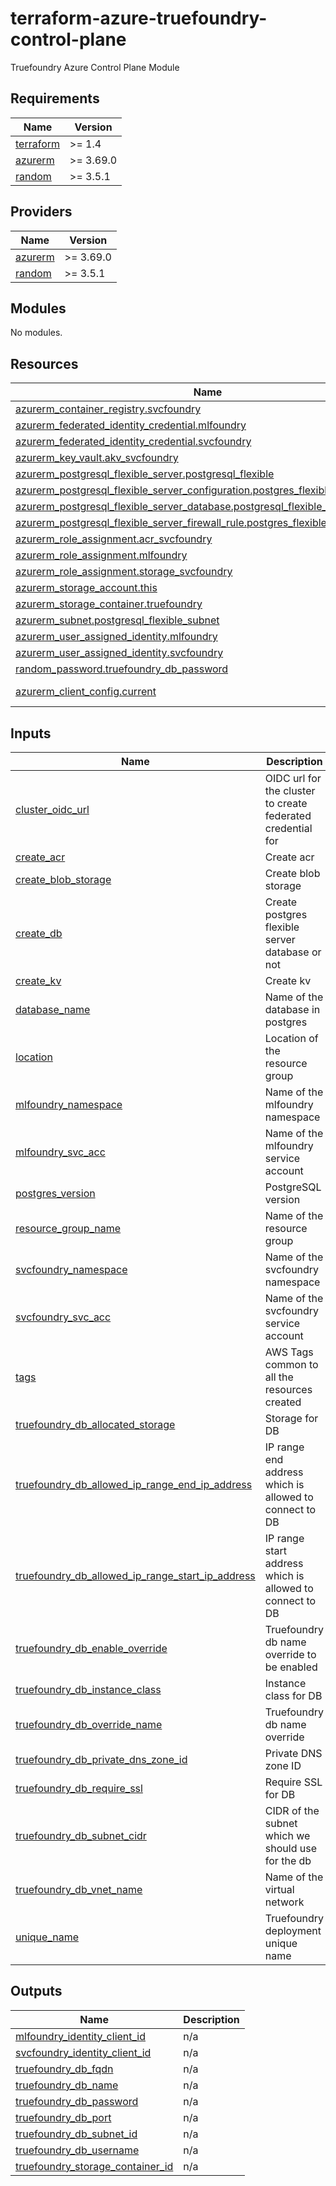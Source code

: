 # terraform-azure-truefoundry-control-plane
Truefoundry Azure Control Plane Module

<!-- BEGIN_TF_DOCS -->
## Requirements

| Name | Version |
|------|---------|
| <a name="requirement_terraform"></a> [terraform](#requirement\_terraform) | >= 1.4 |
| <a name="requirement_azurerm"></a> [azurerm](#requirement\_azurerm) | >= 3.69.0 |
| <a name="requirement_random"></a> [random](#requirement\_random) | >= 3.5.1 |

## Providers

| Name | Version |
|------|---------|
| <a name="provider_azurerm"></a> [azurerm](#provider\_azurerm) | >= 3.69.0 |
| <a name="provider_random"></a> [random](#provider\_random) | >= 3.5.1 |

## Modules

No modules.

## Resources

| Name | Type |
|------|------|
| [azurerm_container_registry.svcfoundry](https://registry.terraform.io/providers/hashicorp/azurerm/latest/docs/resources/container_registry) | resource |
| [azurerm_federated_identity_credential.mlfoundry](https://registry.terraform.io/providers/hashicorp/azurerm/latest/docs/resources/federated_identity_credential) | resource |
| [azurerm_federated_identity_credential.svcfoundry](https://registry.terraform.io/providers/hashicorp/azurerm/latest/docs/resources/federated_identity_credential) | resource |
| [azurerm_key_vault.akv_svcfoundry](https://registry.terraform.io/providers/hashicorp/azurerm/latest/docs/resources/key_vault) | resource |
| [azurerm_postgresql_flexible_server.postgresql_flexible](https://registry.terraform.io/providers/hashicorp/azurerm/latest/docs/resources/postgresql_flexible_server) | resource |
| [azurerm_postgresql_flexible_server_configuration.postgres_flexible_configuration](https://registry.terraform.io/providers/hashicorp/azurerm/latest/docs/resources/postgresql_flexible_server_configuration) | resource |
| [azurerm_postgresql_flexible_server_database.postgresql_flexible_database](https://registry.terraform.io/providers/hashicorp/azurerm/latest/docs/resources/postgresql_flexible_server_database) | resource |
| [azurerm_postgresql_flexible_server_firewall_rule.postgres_flexible_firewall_rule](https://registry.terraform.io/providers/hashicorp/azurerm/latest/docs/resources/postgresql_flexible_server_firewall_rule) | resource |
| [azurerm_role_assignment.acr_svcfoundry](https://registry.terraform.io/providers/hashicorp/azurerm/latest/docs/resources/role_assignment) | resource |
| [azurerm_role_assignment.mlfoundry](https://registry.terraform.io/providers/hashicorp/azurerm/latest/docs/resources/role_assignment) | resource |
| [azurerm_role_assignment.storage_svcfoundry](https://registry.terraform.io/providers/hashicorp/azurerm/latest/docs/resources/role_assignment) | resource |
| [azurerm_storage_account.this](https://registry.terraform.io/providers/hashicorp/azurerm/latest/docs/resources/storage_account) | resource |
| [azurerm_storage_container.truefoundry](https://registry.terraform.io/providers/hashicorp/azurerm/latest/docs/resources/storage_container) | resource |
| [azurerm_subnet.postgresql_flexible_subnet](https://registry.terraform.io/providers/hashicorp/azurerm/latest/docs/resources/subnet) | resource |
| [azurerm_user_assigned_identity.mlfoundry](https://registry.terraform.io/providers/hashicorp/azurerm/latest/docs/resources/user_assigned_identity) | resource |
| [azurerm_user_assigned_identity.svcfoundry](https://registry.terraform.io/providers/hashicorp/azurerm/latest/docs/resources/user_assigned_identity) | resource |
| [random_password.truefoundry_db_password](https://registry.terraform.io/providers/hashicorp/random/latest/docs/resources/password) | resource |
| [azurerm_client_config.current](https://registry.terraform.io/providers/hashicorp/azurerm/latest/docs/data-sources/client_config) | data source |

## Inputs

| Name | Description | Type | Default | Required |
|------|-------------|------|---------|:--------:|
| <a name="input_cluster_oidc_url"></a> [cluster\_oidc\_url](#input\_cluster\_oidc\_url) | OIDC url for the cluster to create federated credential for | `string` | n/a | yes |
| <a name="input_create_acr"></a> [create\_acr](#input\_create\_acr) | Create acr | `bool` | `false` | no |
| <a name="input_create_blob_storage"></a> [create\_blob\_storage](#input\_create\_blob\_storage) | Create blob storage | `bool` | `false` | no |
| <a name="input_create_db"></a> [create\_db](#input\_create\_db) | Create postgres flexible server database or not | `bool` | `true` | no |
| <a name="input_create_kv"></a> [create\_kv](#input\_create\_kv) | Create kv | `bool` | `false` | no |
| <a name="input_database_name"></a> [database\_name](#input\_database\_name) | Name of the database in postgres | `string` | `"truefoundry"` | no |
| <a name="input_location"></a> [location](#input\_location) | Location of the resource group | `string` | n/a | yes |
| <a name="input_mlfoundry_namespace"></a> [mlfoundry\_namespace](#input\_mlfoundry\_namespace) | Name of the mlfoundry namespace | `string` | `"truefoundry"` | no |
| <a name="input_mlfoundry_svc_acc"></a> [mlfoundry\_svc\_acc](#input\_mlfoundry\_svc\_acc) | Name of the mlfoundry service account | `string` | `"mlfoundry-server"` | no |
| <a name="input_postgres_version"></a> [postgres\_version](#input\_postgres\_version) | PostgreSQL version | `string` | `"13"` | no |
| <a name="input_resource_group_name"></a> [resource\_group\_name](#input\_resource\_group\_name) | Name of the resource group | `string` | n/a | yes |
| <a name="input_svcfoundry_namespace"></a> [svcfoundry\_namespace](#input\_svcfoundry\_namespace) | Name of the svcfoundry namespace | `string` | `"truefoundry"` | no |
| <a name="input_svcfoundry_svc_acc"></a> [svcfoundry\_svc\_acc](#input\_svcfoundry\_svc\_acc) | Name of the svcfoundry service account | `string` | `"servicefoundry-server"` | no |
| <a name="input_tags"></a> [tags](#input\_tags) | AWS Tags common to all the resources created | `map(string)` | `{}` | no |
| <a name="input_truefoundry_db_allocated_storage"></a> [truefoundry\_db\_allocated\_storage](#input\_truefoundry\_db\_allocated\_storage) | Storage for DB | `number` | n/a | yes |
| <a name="input_truefoundry_db_allowed_ip_range_end_ip_address"></a> [truefoundry\_db\_allowed\_ip\_range\_end\_ip\_address](#input\_truefoundry\_db\_allowed\_ip\_range\_end\_ip\_address) | IP range end address which is allowed to connect to DB | `string` | n/a | yes |
| <a name="input_truefoundry_db_allowed_ip_range_start_ip_address"></a> [truefoundry\_db\_allowed\_ip\_range\_start\_ip\_address](#input\_truefoundry\_db\_allowed\_ip\_range\_start\_ip\_address) | IP range start address which is allowed to connect to DB | `string` | n/a | yes |
| <a name="input_truefoundry_db_enable_override"></a> [truefoundry\_db\_enable\_override](#input\_truefoundry\_db\_enable\_override) | Truefoundry db name override to be enabled | `bool` | `false` | no |
| <a name="input_truefoundry_db_instance_class"></a> [truefoundry\_db\_instance\_class](#input\_truefoundry\_db\_instance\_class) | Instance class for DB | `string` | n/a | yes |
| <a name="input_truefoundry_db_override_name"></a> [truefoundry\_db\_override\_name](#input\_truefoundry\_db\_override\_name) | Truefoundry db name override | `string` | n/a | yes |
| <a name="input_truefoundry_db_private_dns_zone_id"></a> [truefoundry\_db\_private\_dns\_zone\_id](#input\_truefoundry\_db\_private\_dns\_zone\_id) | Private DNS zone ID | `string` | n/a | yes |
| <a name="input_truefoundry_db_require_ssl"></a> [truefoundry\_db\_require\_ssl](#input\_truefoundry\_db\_require\_ssl) | Require SSL for DB | `bool` | `false` | no |
| <a name="input_truefoundry_db_subnet_cidr"></a> [truefoundry\_db\_subnet\_cidr](#input\_truefoundry\_db\_subnet\_cidr) | CIDR of the subnet which we should use for the db | `string` | n/a | yes |
| <a name="input_truefoundry_db_vnet_name"></a> [truefoundry\_db\_vnet\_name](#input\_truefoundry\_db\_vnet\_name) | Name of the virtual network | `string` | n/a | yes |
| <a name="input_unique_name"></a> [unique\_name](#input\_unique\_name) | Truefoundry deployment unique name | `string` | n/a | yes |

## Outputs

| Name | Description |
|------|-------------|
| <a name="output_mlfoundry_identity_client_id"></a> [mlfoundry\_identity\_client\_id](#output\_mlfoundry\_identity\_client\_id) | n/a |
| <a name="output_svcfoundry_identity_client_id"></a> [svcfoundry\_identity\_client\_id](#output\_svcfoundry\_identity\_client\_id) | n/a |
| <a name="output_truefoundry_db_fqdn"></a> [truefoundry\_db\_fqdn](#output\_truefoundry\_db\_fqdn) | n/a |
| <a name="output_truefoundry_db_name"></a> [truefoundry\_db\_name](#output\_truefoundry\_db\_name) | n/a |
| <a name="output_truefoundry_db_password"></a> [truefoundry\_db\_password](#output\_truefoundry\_db\_password) | n/a |
| <a name="output_truefoundry_db_port"></a> [truefoundry\_db\_port](#output\_truefoundry\_db\_port) | n/a |
| <a name="output_truefoundry_db_subnet_id"></a> [truefoundry\_db\_subnet\_id](#output\_truefoundry\_db\_subnet\_id) | n/a |
| <a name="output_truefoundry_db_username"></a> [truefoundry\_db\_username](#output\_truefoundry\_db\_username) | n/a |
| <a name="output_truefoundry_storage_container_id"></a> [truefoundry\_storage\_container\_id](#output\_truefoundry\_storage\_container\_id) | n/a |
<!-- END_TF_DOCS -->